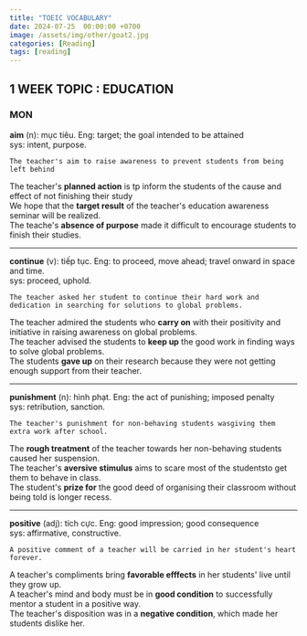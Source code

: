 ```yaml
---
title: "TOEIC VOCABULARY"
date: 2024-07-25  00:00:00 +0700
image: /assets/img/other/goat2.jpg
categories: [Reading]
tags: [reading]
---
```


## 1 WEEK TOPIC : EDUCATION  

### MON  

**aim** (n): mục tiêu. Eng: target; the goal intended to be attained  
sys: intent, purpose.  
```
The teacher's aim to raise awareness to prevent students from being left behind
```
The teacher's **planned action** is tp inform the students of the cause and effect of not finishing their study  
We hope that the **target result** of the teacher's education awareness seminar will be realized.  
The teache's **absence of purpose** made it difficult to encourage students to finish their studies.  
****  
**continue** (v): tiếp tục. Eng: to proceed, move ahead; travel onward in space and time.  
sys: proceed, uphold.  
```
The teacher asked her student to continue their hard work and dedication in searching for solutions to global problems.
```  
The teacher admired the students who **carry on** with their positivity and initiative in raising awareness on global problems.  
The teacher advised the students to **keep up** the good work in finding ways to solve global problems.  
The students **gave up** on their research because they were not getting enough support from their teacher.  
**** 
**punishment** (n): hình phạt. Eng: the act of punishing; imposed penalty  
sys: retribution, sanction.  
```
The teacher's punishment for non-behaving students wasgiving them extra work after school.
```
The **rough treatment** of the teacher towards her non-behaving students caused her suspension.  
The teacher's **aversive stimulus** aims to scare most of the studentsto get them to behave in class.  
The student's **prize for** the good deed of organising their classroom without being told is longer recess.  
****
**positive**  (adj): tích cực. Eng: good impression; good consequence  
sys: affirmative, constructive.  
```
A positive comment of a teacher will be carried in her student's heart forever.
```
A teacher's compliments bring **favorable efffects** in her students' live until they grow up.  
A teacher's mind and body must be in **good condition** to successfully mentor a student in a positive way.  
The teacher's disposition was in a **negative condition**, which made her students dislike her.

